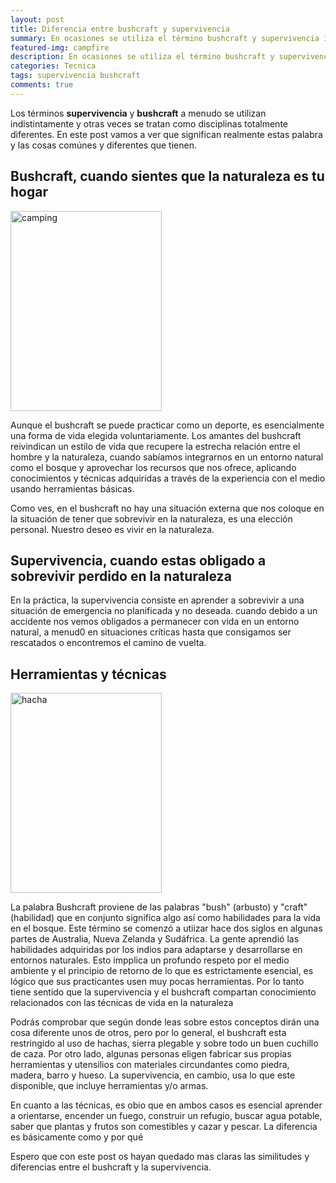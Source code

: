 ```yaml
---
layout: post
title: Diferencia entre bushcraft y supervivencia
summary: En ocasiones se utiliza el término bushcraft y supervivencia indistintamente. Pero realmente son términos diferente, aunque tienen técnicas y conocimiento en común.
featured-img: campfire
description: En ocasiones se utiliza el término bushcraft y supervivencia indistintamente. Pero realmente son términos diferente, aunque tienen técnicas y conocimiento en común. Veamos las diferencias y similitudes.
categories: Tecnica
tags: supervivencia bushcraft
comments: true
---
```



<p>
Los términos <b>supervivencia</b> y <b>bushcraft</b> a menudo se utilizan indistintamente y otras veces se tratan como disciplinas totalmente diferentes. En este post vamos a ver que significan realmente estas palabra y las cosas comúnes y diferentes que tienen.
</p>

<h2>Bushcraft, cuando sientes que la naturaleza es tu hogar</h2>

<img border="0" src="{{ '/assets/img/posts/camping.jpg' | absolute_url }}" width="242" height="320" data-original-width="377" data-original-height="499" alt="camping" />

<p>
Aunque el bushcraft se puede practicar como un deporte, es esencialmente una forma de vida elegida voluntariamente. Los amantes del bushcraft reivindican un estilo de vida que recupere la estrecha relación entre el hombre y la naturaleza, cuando sabíamos integrarnos en un entorno natural como el bosque y aprovechar los recursos que nos ofrece, aplicando conocimientos y técnicas adquiridas a través de la experiencia con el medio usando herramientas básicas. 
</p>
<p>Como ves, en el bushcraft no hay una situación externa que nos coloque en la situación de tener que sobrevivir en la naturaleza, es una elección personal. Nuestro deseo es vivir en la naturaleza.</p>

<h2>Supervivencia, cuando estas obligado a sobrevivir perdido en la naturaleza</h2>

<p>En la práctica, la supervivencia consiste en aprender a sobrevivir a una situación de emergencia no planificada y no deseada. cuando debido a un accidente nos vemos obligados a permanecer con vida en un entorno natural, a menud0 en situaciones críticas hasta que consigamos ser rescatados o encontremos el camino de vuelta.</p>

<h2>Herramientas y técnicas</h2>

<img border="0" src="{{ '/assets/img/posts/axe.jpg' | absolute_url }}" width="242" height="320" data-original-width="377" data-original-height="499" alt="hacha" />

<p>La palabra Bushcraft proviene de las palabras "bush" (arbusto) y "craft" (habilidad) que en conjunto significa algo así como habilidades para la vida en el bosque. Este término se comenzó a utiizar hace dos siglos en algunas partes de Australia, Nueva Zelanda y Sudáfrica. La gente aprendió las habilidades adquiridas por los indios para adaptarse y desarrollarse en entornos naturales. Esto impplica un profundo respeto por el medio ambiente y el principio de retorno de lo que es estrictamente esencial, es lógico que sus practicantes usen muy pocas herramientas. Por lo tanto tiene sentido que la supervivencia y el bushcraft compartan conocimiento relacionados con las técnicas de vida en la naturaleza </p>

<p>
Podrás comprobar que según donde leas sobre estos conceptos dirán una cosa diferente unos de otros, pero por lo general, el bushcraft esta restringido al uso de hachas, sierra plegable y sobre todo un buen cuchillo de caza. Por otro lado, algunas personas eligen fabricar sus propias herramientas y utensilios con materiales circundantes como piedra, madera, barro y hueso. La supervivencia, en cambio, usa lo que este disponible, que incluye herramientas  y/o armas.
</p>

<p>En cuanto a las técnicas, es obio que en ambos casos es esencial aprender a orientarse, encender un fuego, construir un refugio, buscar agua potable, saber que plantas y frutos son comestibles y cazar y pescar. La diferencia es básicamente  como y por qué</p>

<p>Espero que con este post os hayan quedado mas claras las similitudes y diferencias entre el bushcraft y la supervivencia. </p>